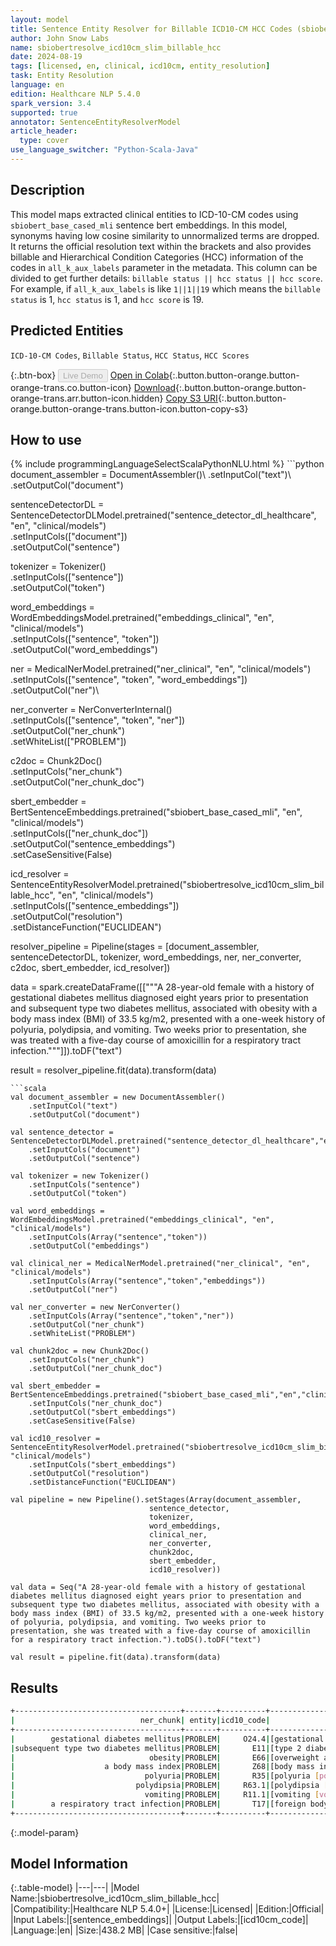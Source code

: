 ```yaml
---
layout: model
title: Sentence Entity Resolver for Billable ICD10-CM HCC Codes (sbiobertresolve_icd10cm_slim_billable_hcc)
author: John Snow Labs
name: sbiobertresolve_icd10cm_slim_billable_hcc
date: 2024-08-19
tags: [licensed, en, clinical, icd10cm, entity_resolution]
task: Entity Resolution
language: en
edition: Healthcare NLP 5.4.0
spark_version: 3.4
supported: true
annotator: SentenceEntityResolverModel
article_header:
  type: cover
use_language_switcher: "Python-Scala-Java"
---
```


## Description

This model maps extracted clinical entities to ICD-10-CM codes using `sbiobert_base_cased_mli` sentence bert embeddings. In this model, synonyms having low cosine similarity to unnormalized terms are dropped. It returns the official resolution text within the brackets and also provides billable and Hierarchical Condition Categories (HCC) information of the codes in `all_k_aux_labels` parameter in the metadata. This column can be divided to get further details: `billable status || hcc status || hcc score`. For example, if `all_k_aux_labels` is like `1||1||19` which means the `billable status` is 1, `hcc status` is 1, and `hcc score` is 19.

## Predicted Entities

`ICD-10-CM Codes`, `Billable Status`, `HCC Status`, `HCC Scores`

{:.btn-box}
<button class="button button-orange" disabled>Live Demo</button>
[Open in Colab](https://colab.research.google.com/github/JohnSnowLabs/spark-nlp-workshop/blob/master/tutorials/Certification_Trainings/Healthcare/3.Clinical_Entity_Resolvers.ipynb){:.button.button-orange.button-orange-trans.co.button-icon}
[Download](https://s3.amazonaws.com/auxdata.johnsnowlabs.com/clinical/models/sbiobertresolve_icd10cm_slim_billable_hcc_en_5.4.0_3.4_1724075838703.zip){:.button.button-orange.button-orange-trans.arr.button-icon.hidden}
[Copy S3 URI](s3://auxdata.johnsnowlabs.com/clinical/models/sbiobertresolve_icd10cm_slim_billable_hcc_en_5.4.0_3.4_1724075838703.zip){:.button.button-orange.button-orange-trans.button-icon.button-copy-s3}

## How to use



<div class="tabs-box" markdown="1">
{% include programmingLanguageSelectScalaPythonNLU.html %}
```python
document_assembler = DocumentAssembler()\
    .setInputCol("text")\
    .setOutputCol("document")

sentenceDetectorDL = SentenceDetectorDLModel.pretrained("sentence_detector_dl_healthcare", "en", "clinical/models")\
    .setInputCols(["document"])\
    .setOutputCol("sentence")

tokenizer = Tokenizer()\
    .setInputCols(["sentence"])\
    .setOutputCol("token")

word_embeddings = WordEmbeddingsModel.pretrained("embeddings_clinical", "en", "clinical/models")\
    .setInputCols(["sentence", "token"])\
    .setOutputCol("word_embeddings")

ner = MedicalNerModel.pretrained("ner_clinical", "en", "clinical/models")\
    .setInputCols(["sentence", "token", "word_embeddings"])\
    .setOutputCol("ner")\

ner_converter = NerConverterInternal()\
    .setInputCols(["sentence", "token", "ner"])\
    .setOutputCol("ner_chunk")\
    .setWhiteList(["PROBLEM"])

c2doc = Chunk2Doc()\
    .setInputCols("ner_chunk")\
    .setOutputCol("ner_chunk_doc") 

sbert_embedder = BertSentenceEmbeddings.pretrained("sbiobert_base_cased_mli", "en", "clinical/models")\
    .setInputCols(["ner_chunk_doc"])\
    .setOutputCol("sentence_embeddings")\
    .setCaseSensitive(False)

icd_resolver = SentenceEntityResolverModel.pretrained("sbiobertresolve_icd10cm_slim_billable_hcc", "en", "clinical/models") \
    .setInputCols(["sentence_embeddings"]) \
    .setOutputCol("resolution")\
    .setDistanceFunction("EUCLIDEAN")

resolver_pipeline = Pipeline(stages = [document_assembler,
                                       sentenceDetectorDL,
                                       tokenizer,
                                       word_embeddings,
                                       ner,
                                       ner_converter,
                                       c2doc,
                                       sbert_embedder,
                                       icd_resolver])

data = spark.createDataFrame([["""A 28-year-old female with a history of gestational diabetes mellitus diagnosed eight years prior to presentation and subsequent type two diabetes mellitus, associated with obesity with a body mass index (BMI) of 33.5 kg/m2, presented with a one-week history of polyuria, polydipsia, and vomiting. Two weeks prior to presentation, she was treated with a five-day course of amoxicillin for a respiratory tract infection."""]]).toDF("text")

result = resolver_pipeline.fit(data).transform(data)
```
```scala
val document_assembler = new DocumentAssembler()
    .setInputCol("text")
    .setOutputCol("document")

val sentence_detector = SentenceDetectorDLModel.pretrained("sentence_detector_dl_healthcare","en","clinical/models")
    .setInputCols("document")
    .setOutputCol("sentence")

val tokenizer = new Tokenizer()
    .setInputCols("sentence")
    .setOutputCol("token")

val word_embeddings = WordEmbeddingsModel.pretrained("embeddings_clinical", "en", "clinical/models")
    .setInputCols(Array("sentence","token"))
    .setOutputCol("embeddings")

val clinical_ner = MedicalNerModel.pretrained("ner_clinical", "en", "clinical/models")
    .setInputCols(Array("sentence","token","embeddings"))
    .setOutputCol("ner")

val ner_converter = new NerConverter()
    .setInputCols(Array("sentence","token","ner"))
    .setOutputCol("ner_chunk")
    .setWhiteList("PROBLEM")

val chunk2doc = new Chunk2Doc()
    .setInputCols("ner_chunk")
    .setOutputCol("ner_chunk_doc")

val sbert_embedder = BertSentenceEmbeddings.pretrained("sbiobert_base_cased_mli","en","clinical/models")
    .setInputCols("ner_chunk_doc")
    .setOutputCol("sbert_embeddings")
    .setCaseSensitive(False)

val icd10_resolver = SentenceEntityResolverModel.pretrained("sbiobertresolve_icd10cm_slim_billable_hcc","en", "clinical/models")
    .setInputCols("sbert_embeddings") 
    .setOutputCol("resolution")
    .setDistanceFunction("EUCLIDEAN")

val pipeline = new Pipeline().setStages(Array(document_assembler, 
                               sentence_detector, 
                               tokenizer, 
                               word_embeddings, 
                               clinical_ner, 
                               ner_converter, 
                               chunk2doc, 
                               sbert_embedder, 
                               icd10_resolver))

val data = Seq("A 28-year-old female with a history of gestational diabetes mellitus diagnosed eight years prior to presentation and subsequent type two diabetes mellitus, associated with obesity with a body mass index (BMI) of 33.5 kg/m2, presented with a one-week history of polyuria, polydipsia, and vomiting. Two weeks prior to presentation, she was treated with a five-day course of amoxicillin for a respiratory tract infection.").toDS().toDF("text")

val result = pipeline.fit(data).transform(data)
```
</div>

## Results

```bash
+-------------------------------------+-------+----------+---------------------------------------------------------------------------+---------------------------------------------------------------------------+---------------------------------------------------------------------------+
|                            ner_chunk| entity|icd10_code|                                                                resolutions|                                                                  all_codes|                                                                   hcc_list|
+-------------------------------------+-------+----------+---------------------------------------------------------------------------+---------------------------------------------------------------------------+---------------------------------------------------------------------------+
|        gestational diabetes mellitus|PROBLEM|     O24.4|[gestational diabetes mellitus [gestational diabetes mellitus], gestatio...|[O24.4, O24.41, Z86.32, O24.11, O24.81, P70.2, O24.01, O24.42, O24.414, ...|[0||0||0, 0||0||0, 1||0||0, 0||0||0, 0||0||0, 1||0||0, 0||0||0, 0||0||0,...|
|subsequent type two diabetes mellitus|PROBLEM|       E11|[type 2 diabetes mellitus [type 2 diabetes mellitus], type 2 diabetes me...|[E11, E11.62, E11.5, E11.69, E11.59, E09, E11.6, E11.8, E11.4, E11.628, ...|[0||0||0, 0||0||0, 0||0||0, 1||1||18, 1||1||18, 0||0||0, 0||0||0, 1||1||...|
|                              obesity|PROBLEM|       E66|[overweight and obesity [overweight and obesity], overweight [overweight...|[E66, E66.3, E66.8, E66.0, E66.1, E88.81, E66.09, E66.01, E34.4, E66.9, ...|[0||0||0, 1||0||0, 1||0||0, 0||0||0, 1||0||0, 1||0||0, 1||0||0, 1||1||22...|
|                    a body mass index|PROBLEM|       Z68|[body mass index [bmi] [body mass index [bmi]], localized adiposity [loc...|[Z68, E65, L02.221, Z96.81, Y92.81, Y93.75, L02.23, L02.22, M67.49, R73,...|[0||0||0, 1||0||0, 1||0||0, 1||0||0, 0||0||0, 1||0||0, 0||0||0, 0||0||0,...|
|                             polyuria|PROBLEM|       R35|[polyuria [polyuria], nocturnal polyuria [nocturnal polyuria], other pol...|[R35, R35.81, R35.89, R35.8, R31, R30.0, E72.01, R80, R34, R82.4, R82.99...|[0||0||0, 1||0||0, 1||0||0, 0||0||0, 0||0||0, 1||0||0, 1||1||23, 0||0||0...|
|                           polydipsia|PROBLEM|     R63.1|[polydipsia [polydipsia], polyhydramnios [polyhydramnios], parasomnia [p...|[R63.1, O40, G47.5, R63.2, R00.2, G47.1, G47.13, F51.11, G47.19, L68.3, ...|[1||0||0, 0||0||0, 0||0||0, 1||0||0, 1||0||0, 0||0||0, 1||0||0, 1||0||0,...|
|                             vomiting|PROBLEM|     R11.1|[vomiting [vomiting], cyclical vomiting [cyclical vomiting], nausea [nau...|[R11.1, G43.A, R11.0, R11, R11.14, R11.12, R23.1, G47.51, R11.10, H57.03...|[0||0||0, 0||0||0, 1||0||0, 0||0||0, 1||0||0, 1||0||0, 1||0||0, 1||0||0,...|
|        a respiratory tract infection|PROBLEM|       T17|[foreign body in respiratory tract [foreign body in respiratory tract], ...|[T17, T81.4, T81.81, J95.851, T17.8, Z87.0, J44.0, J06, T81.44, Z22, T17...|[0||0||0, 0||0||0, 0||0||0, 1||1||114, 0||0||0, 0||0||0, 1||1||111, 0||0...|
+-------------------------------------+-------+----------+---------------------------------------------------------------------------+---------------------------------------------------------------------------+---------------------------------------------------------------------------+

```

{:.model-param}
## Model Information

{:.table-model}
|---|---|
|Model Name:|sbiobertresolve_icd10cm_slim_billable_hcc|
|Compatibility:|Healthcare NLP 5.4.0+|
|License:|Licensed|
|Edition:|Official|
|Input Labels:|[sentence_embeddings]|
|Output Labels:|[icd10cm_code]|
|Language:|en|
|Size:|438.2 MB|
|Case sensitive:|false|
